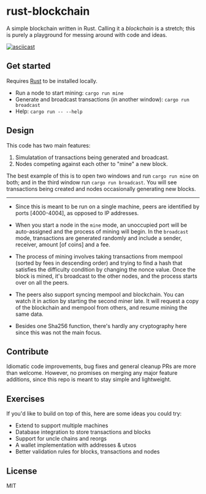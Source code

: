 # rust-blockchain

A simple blockchain written in Rust. Calling it a *blockchain* is a stretch; this is purely a playground for messing around with code and ideas.

[![asciicast](https://asciinema.org/a/304022.svg)](https://asciinema.org/a/304022)

## Get started

Requires [Rust](https://www.rust-lang.org/) to be installed locally.

- Run a node to start mining: `cargo run mine`
- Generate and broadcast transactions (in another window): `cargo run broadcast`
- Help: `cargo run -- --help`

## Design

This code has two main features:

1. Simulatation of transactions being generated and broadcast.
2. Nodes competing against each other to "mine" a new block.

The best example of this is to open two windows and run `cargo run mine` on both; and in the third window run `cargo run broadcast`. You will see transactions being created and nodes occasionally generating new blocks.

---

- Since this is meant to be run on a single machine, peers are identified by ports [4000-4004], as opposed to IP addresses.

- When you start a node in the `mine` mode, an unoccupied port will be auto-assigned and the process of mining will begin. In the `broadcast` mode, transactions are generated randomly and include a sender, receiver, amount [of coins] and a fee.

- The process of mining involves taking transactions from mempool (sorted by fees in descending order) and trying to find a hash that satisfies the difficulty condition by changing the nonce value. Once the block is mined, it's broadcast to the other nodes, and the process starts over on all the peers.

- The peers also support syncing mempool and blockchain. You can watch it in action by starting the second miner late. It will request a copy of the blockchain and mempool from others, and resume mining the same data.

- Besides one Sha256 function, there's hardly any cryptography here since this was not the main focus.

## Contribute

Idiomatic code improvements, bug fixes and general cleanup PRs are more than welcome. However, no promises on merging any major feature additions, since this repo is meant to stay simple and lightweight.

## Exercises

If you'd like to build on top of this, here are some ideas you could try:

- Extend to support multiple machines
- Database integration to store transactions and blocks
- Support for uncle chains and reorgs
- A wallet implementation with addresses & utxos
- Better validation rules for blocks, transactions and nodes

## License

MIT
